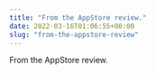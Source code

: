 ```yaml
---
title: "From the AppStore review."
date: 2022-03-16T01:06:55+00:00
slug: "from-the-appstore-review"
---
```


From the AppStore review.
